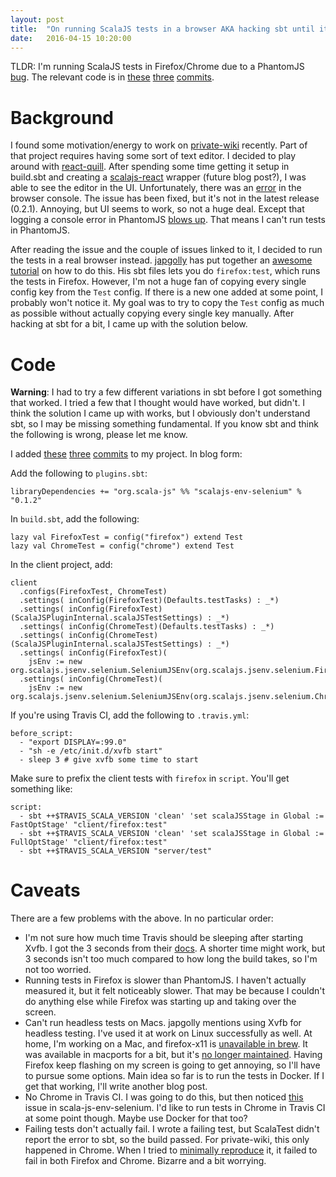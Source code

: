 ```yaml
---
layout: post
title:  "On running ScalaJS tests in a browser AKA hacking sbt until it does what I want (I think)"
date:   2016-04-15 10:20:00
---
```


TLDR: I'm running ScalaJS tests in Firefox/Chrome due to a PhantomJS [bug](https://github.com/scala-js/scala-js/issues/1555). The relevant code is in [these](https://github.com/gshakhn/private-wiki/commit/7a23f660d3eefb1d32013cbb5d32f2bcb8c89abe) [three](https://github.com/gshakhn/private-wiki/commit/06c5b8499f975f2aabe2e27f562241dab06503d5) [commits](https://github.com/gshakhn/private-wiki/commit/a309deb289c67af6d14b9790b95199e8c0cbdc59).

# Background

I found some motivation/energy to work on [private-wiki](https://github.com/gshakhn/private-wiki) recently. Part of that project requires having some sort of text editor. I decided to play around with [react-quill](https://github.com/zenoamaro/react-quill). After spending some time getting it setup in build.sbt and creating a [scalajs-react](https://github.com/japgolly/scalajs-react/) wrapper (future blog post?), I was able to see the editor in the UI. Unfortunately, there was an [error](https://github.com/zenoamaro/react-quill/pull/73) in the browser console. The issue has been fixed, but it's not in the latest release (0.2.1). Annoying, but UI seems to work, so not a huge deal. Except that logging a console error in PhantomJS [blows up](https://github.com/scala-js/scala-js/issues/1555). That means I can't run tests in PhantomJS.

After reading the issue and the couple of issues linked to it, I decided to run the tests in a real browser instead. [japgolly](https://github.com/japgolly) has put together an [awesome tutorial](http://japgolly.blogspot.com/2016/03/scalajs-firefox-chrome-sbt.html) on how to do this. His sbt files lets you do `firefox:test`, which runs the tests in Firefox.  However, I'm not a huge fan of copying every single config key from the `Test` config. If there is a new one added at some point, I probably won't notice it. My goal was to try to copy the `Test` config as much as possible without actually copying every single key manually. After hacking at sbt for a bit, I came up with the solution below.

# Code

**Warning**: I had to try a few different variations in sbt before I got something that worked. I tried a few that I thought would have worked, but didn't. I think the solution I came up with works, but I obviously don't understand sbt, so I may be missing something fundamental. If you know sbt and think the following is wrong, please let me know.

I added [these](https://github.com/gshakhn/private-wiki/commit/7a23f660d3eefb1d32013cbb5d32f2bcb8c89abe) [three](https://github.com/gshakhn/private-wiki/commit/06c5b8499f975f2aabe2e27f562241dab06503d5) [commits](https://github.com/gshakhn/private-wiki/commit/a309deb289c67af6d14b9790b95199e8c0cbdc59) to my project. In blog form:

Add the following to `plugins.sbt`:

    libraryDependencies += "org.scala-js" %% "scalajs-env-selenium" % "0.1.2"

In `build.sbt`, add the following:

    lazy val FirefoxTest = config("firefox") extend Test
    lazy val ChromeTest = config("chrome") extend Test

In the client project, add:

    client
      .configs(FirefoxTest, ChromeTest)
      .settings( inConfig(FirefoxTest)(Defaults.testTasks) : _*)
      .settings( inConfig(FirefoxTest)(ScalaJSPluginInternal.scalaJSTestSettings) : _*)
      .settings( inConfig(ChromeTest)(Defaults.testTasks) : _*)
      .settings( inConfig(ChromeTest)(ScalaJSPluginInternal.scalaJSTestSettings) : _*)
      .settings( inConfig(FirefoxTest)(
        jsEnv := new org.scalajs.jsenv.selenium.SeleniumJSEnv(org.scalajs.jsenv.selenium.Firefox)))
      .settings( inConfig(ChromeTest)(
        jsEnv := new org.scalajs.jsenv.selenium.SeleniumJSEnv(org.scalajs.jsenv.selenium.Chrome)))

If you're using Travis CI, add the following to `.travis.yml`:

    before_script:
      - "export DISPLAY=:99.0"
      - "sh -e /etc/init.d/xvfb start"
      - sleep 3 # give xvfb some time to start

Make sure to prefix the client tests with `firefox` in `script`. You'll get something like:

    script:
      - sbt ++$TRAVIS_SCALA_VERSION 'clean' 'set scalaJSStage in Global := FastOptStage' "client/firefox:test"
      - sbt ++$TRAVIS_SCALA_VERSION 'clean' 'set scalaJSStage in Global := FullOptStage' "client/firefox:test"
      - sbt ++$TRAVIS_SCALA_VERSION "server/test"

# Caveats

There are a few problems with the above. In no particular order:

* I'm not sure how much time Travis should be sleeping after starting Xvfb. I got the 3 seconds from their [docs](https://docs.travis-ci.com/user/gui-and-headless-browsers/). A shorter time might work, but 3 seconds isn't too much compared to how long the build takes, so I'm not too worried.
* Running tests in Firefox is slower than PhantomJS. I haven't actually measured it, but it felt noticeably slower. That may be because I couldn't do anything else while Firefox was starting up and taking over the screen.
* Can't run headless tests on Macs. japgolly mentions using Xvfb for headless testing. I've used it at work on Linux successfully as well. At home, I'm working on a Mac, and firefox-x11 is [unavailable in brew](https://github.com/Homebrew/legacy-homebrew/issues/9150). It was available in macports for a bit, but it's [no longer maintained](https://trac.macports.org/ticket/42087). Having Firefox keep flashing on my screen is going to get annoying, so I'll have to pursue some options. Main idea so far is to run the tests in Docker. If I get that working, I'll write another blog post.
* No Chrome in Travis CI. I was going to do this, but then noticed [this](https://github.com/scala-js/scala-js-env-selenium/issues/39) issue in scala-js-env-selenium. I'd like to run tests in Chrome in Travis CI at some point though. Maybe use Docker for that too?
* Failing tests don't actually fail. I wrote a failing test, but ScalaTest didn't report the error to sbt, so the build passed. For private-wiki, this only happened in Chrome. When I tried to [minimally reproduce](https://github.com/gshakhn/scalajs-selenium-scalatest-failure) it, it failed to fail in both Firefox and Chrome. Bizarre and a bit worrying.
